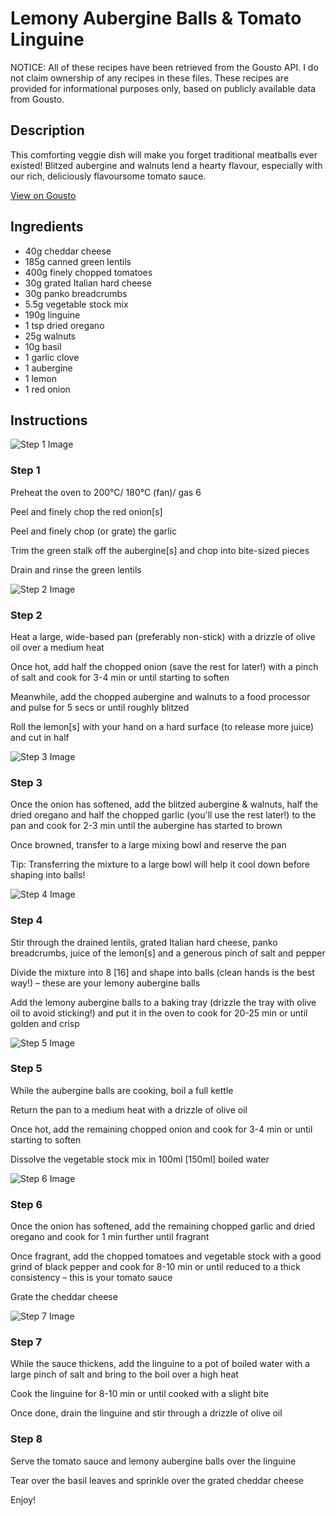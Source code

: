 # Lemony Aubergine Balls & Tomato Linguine

NOTICE: All of these recipes have been retrieved from the Gousto API. I do not claim ownership of any recipes in these files. These recipes are provided for informational purposes only, based on publicly available data from Gousto.

## Description

This comforting veggie dish will make you forget traditional meatballs ever existed! Blitzed aubergine and walnuts lend a hearty flavour, especially with our rich, deliciously flavoursome tomato sauce. 

[View on Gousto](https://www.gousto.co.uk/recipes/cookbook/lentil-balls-with-tomato-aubergine-ragu)

## Ingredients

- 40g cheddar cheese
- 185g canned green lentils
- 400g finely chopped tomatoes
- 30g grated Italian hard cheese
- 30g panko breadcrumbs 
- 5.5g vegetable stock mix
- 190g linguine
- 1 tsp dried oregano
- 25g walnuts
- 10g basil
- 1 garlic clove
- 1 aubergine
- 1 lemon
- 1 red onion

## Instructions

![Step 1 Image](https://production-media.gousto.co.uk/cms/recipe-step-image/Step-1-copy-1690281576295-x200.jpg)

### Step 1

Preheat the oven to 200°C/ 180°C (fan)/ gas 6

Peel and finely chop the red onion<span class="text-danger">[s]</span>

Peel and finely chop (or grate) the garlic

Trim the green stalk off the aubergine<span class="text-danger">[s]</span> and chop into bite-sized pieces

Drain and rinse the green lentils

![Step 2 Image](https://production-media.gousto.co.uk/cms/recipe-step-image/step-2-1690281536937-x200.jpg)

### Step 2

Heat a large, wide-based pan (preferably non-stick) with a drizzle of olive oil over a medium heat

Once hot, add half the chopped onion (save the rest for later!) with a pinch of salt and cook for 3-4 min or until starting to soften

Meanwhile, add the chopped aubergine and walnuts to a food processor and pulse for 5 secs or until roughly blitzed

Roll the lemon<span class="text-danger">[s] </span>with your hand on a hard surface (to release more juice) and cut in half

![Step 3 Image](https://production-media.gousto.co.uk/cms/recipe-step-image/step-3-copy-1690281543290-x200.jpg)

### Step 3

Once the onion has softened, add the blitzed aubergine & walnuts, half the dried oregano and half the chopped garlic (you'll use the rest later!) to the pan and cook for 2-3 min until the aubergine has started to brown

Once browned, transfer to a large mixing bowl and reserve the pan

Tip: Transferring the mixture to a large bowl will help it cool down before shaping into balls!

![Step 4 Image](https://production-media.gousto.co.uk/cms/recipe-step-image/step-4-1690281547105-x200.jpg)

### Step 4

Stir through the drained lentils, grated Italian hard cheese, panko breadcrumbs, juice of the lemon<span class="text-danger">[s] </span>and a generous pinch of salt and pepper

Divide the mixture into 8 <span class="text-danger">[16]</span> and shape into balls (clean hands is the best way!) – these are your lemony aubergine balls

Add the lemony aubergine balls to a baking tray (drizzle the tray with olive oil to avoid sticking!) and put it in the oven to cook for 20-25 min or until golden and crisp

![Step 5 Image](https://production-media.gousto.co.uk/cms/recipe-step-image/step-5-1690281552732-x200.jpg)

### Step 5

While the aubergine balls are cooking, boil a full kettle

Return the pan to a medium heat with a drizzle of olive oil

Once hot, add the remaining chopped onion and cook for 3-4 min or until starting to soften

Dissolve the vegetable stock mix in 100ml<span class="text-danger"> [150ml]</span> boiled water

![Step 6 Image](https://production-media.gousto.co.uk/cms/recipe-step-image/step-6-1690281555929-x200.jpg)

### Step 6

Once the onion has softened, add the remaining chopped garlic and dried oregano and cook for 1 min further until fragrant

Once fragrant, add the chopped tomatoes and vegetable stock with a good grind of black pepper and cook for 8-10 min or until reduced to a thick consistency – this is your tomato sauce

Grate the cheddar cheese

![Step 7 Image](https://production-media.gousto.co.uk/cms/recipe-step-image/Step-7-1690281558936-x200.jpg)

### Step 7

While the sauce thickens, add the linguine to a pot of boiled water with a large pinch of salt and bring to the boil over a high heat

Cook the linguine for 8-10 min or until cooked with a slight bite

Once done, drain the linguine and stir through a drizzle of olive oil

### Step 8

Serve the tomato sauce and lemony aubergine balls over the linguine

Tear over the basil leaves and sprinkle over the grated cheddar cheese

Enjoy!

